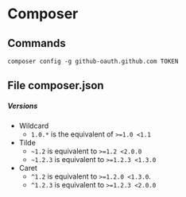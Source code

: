 # Composer

## Commands

    composer config -g github-oauth.github.com TOKEN

## File composer.json

##### Versions

 * Wildcard
    - `1.0.*` is the equivalent of `>=1.0 <1.1`
 * Tilde
    - `~1.2` is equivalent to `>=1.2 <2.0.0`
    - `~1.2.3` is equivalent to `>=1.2.3 <1.3.0`
 * Caret
    - `^1.2` is equivalent to `>=1.2.0 <1.3.0`.
    - `^1.2.3` is equivalent to `>=1.2.3 <2.0.0`
